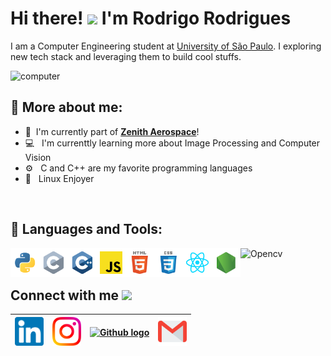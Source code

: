 # Hi there! <img src="https://github.com/TheDudeThatCode/TheDudeThatCode/blob/master/Assets/Hi.gif" width="35" /> I'm Rodrigo Rodrigues

I am a Computer Engineering student at [University of São Paulo](https://www5.usp.br/). I exploring new tech stack and leveraging them to build cool stuffs.

<img aling="right" src="icons/computer.gif" width="360px" alt="computer"/>

## 🤔 More about me:

- :rocket: &nbsp;I'm currently part of **[Zenith Aerospace](https://github.com/zenitheesc)**!
- :computer: &nbsp; I'm currenttly learning more about Image Processing and Computer Vision
- :gear: &nbsp; C and C++ are my favorite programming languages
- :penguin: &nbsp; Linux Enjoyer

<br>

## 🔨 Languages and Tools:

<a href="https://www.python.org" target="_blank"><img align="left" alt="Python" height ="46px" src="icons/python.svg"></a>

<a href="https://en.cppreference.com/w/" target="_blank"><img align="left" alt="C" height ="46px" src="icons/c.svg"></a>

<a href="https://en.cppreference.com/w/" target="_blank"><img align="left" alt="C++" height ="46px" src="icons/c++.svg"></a>

<a href="https://github.com/RodrigoRCZ" target="_blank"><img align="left" alt="JS" height ="46px" src="icons/javascript.svg"></a>

<a href="https://github.com/RodrigoRCZ" target="_blank"><img align="left" alt="HTML" height ="46px" src="icons/html.svg"></a>

<a href="https://github.com/RodrigoRCZ" target="_blank"><img align="left" alt="CSS" height ="46px" src="icons/css.svg"></a>

<a href="https://reactjs.org/" target="_blank"><img align="left" alt="React" height ="46px" src="icons/react.svg"></a>

<a href="https://nodejs.org" target="_blank"><img align="left" alt="Node" height ="46px" src="icons/node.svg"></a>

<a href="https://opencv.org/" target="_blank"><img align="left" alt="Opencv" height ="42px" src="https://raw.githubusercontent.com/wiki/opencv/opencv/logo/OpenCV_logo_no_text.svg"></a>

<!--
<a href="https://www.typescriptlang.org/" target="_blank"><img align="left" alt="Typescript" height ="46px" src="icons/typescript.svg"></a>
-->

<br>

<br>

## Connect with me <img src="https://github.com/TheDudeThatCode/TheDudeThatCode/blob/master/Assets/Handshake.gif" height="32px">

| [<img src="icons/Linkedin.svg" alt="Linkedin" width="46">](https://in.linkedin.com/in/RodrigoRCZ) | [<img src="icons/Instagram.svg" alt="instagram" width="46">](https://www.instagram.com/rodrigo_rodrigues.jpeg/) | [<img src="https://cdn.svgporn.com/logos/github-icon.svg" alt="Github logo" width="46">](https://github.com/RodrigoRCZ) | [<img src="icons/Gmail.svg" alt="Gmail " height="46">](mailto:rodrigo.rcastro27@gmail.com)
|:---:|:---:|:---:|:---:|


<!----
  Reference: https://github.com/TheDudeThatCode
-->